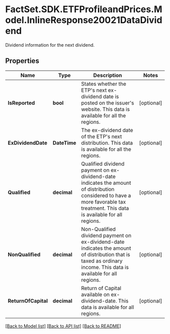 # FactSet.SDK.ETFProfileandPrices.Model.InlineResponse20021DataDividend
Dividend information for the next dividend.

## Properties

Name | Type | Description | Notes
------------ | ------------- | ------------- | -------------
**IsReported** | **bool** | States whether the ETP&#39;s next ex-dividend date is posted on the issuer&#39;s website. This data is available for all the regions. | [optional] 
**ExDividendDate** | **DateTime** | The ex-dividend date of the ETP&#39;s next distribution. This data is available for all the regions. | [optional] 
**Qualified** | **decimal** | Qualified dividend payment on ex-dividend-date indicates the amount of distribution considered to have a more favorable tax treatment. This data is available for all regions. | [optional] 
**NonQualified** | **decimal** | Non-Qualified dividend payment on ex-dividend-date indicates the amount of distribution that is taxed as ordinary income. This data is available for all regions. | [optional] 
**ReturnOfCapital** | **decimal** | Return of Capital available on ex-dividend-date. This data is available for all regions. | [optional] 

[[Back to Model list]](../README.md#documentation-for-models) [[Back to API list]](../README.md#documentation-for-api-endpoints) [[Back to README]](../README.md)

